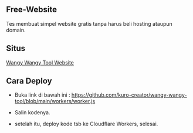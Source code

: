 ## Free-Website

Tes membuat simpel website gratis tanpa harus beli hosting ataupun domain.

## Situs

[Wangy Wangy Tool Website](https://wangy.floral.workers.dev/0:/)

## Cara Deploy
* Buka link di bawah ini :
https://github.com/kuro-creator/wangy-wangy-tool/blob/main/workers/worker.js

* Salin kodenya. 

* setelah itu, deploy kode tsb ke Cloudflare Workers, selesai.

